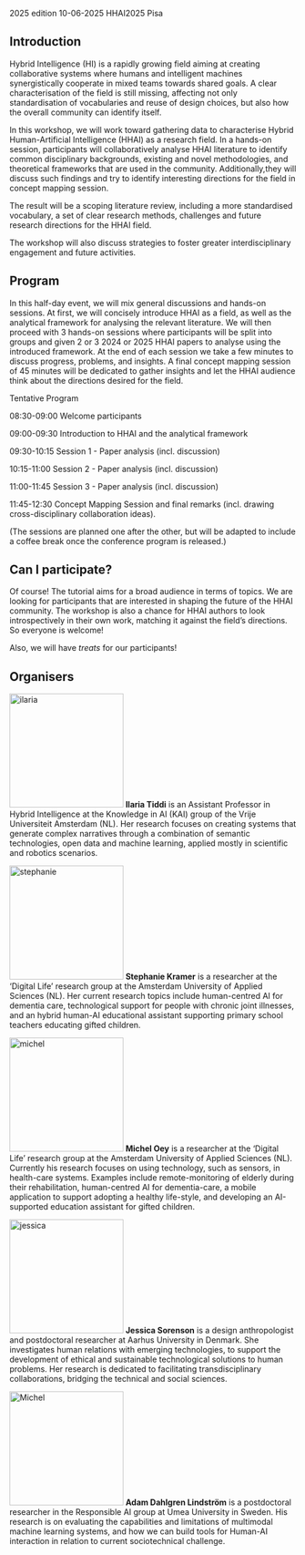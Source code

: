 2025 edition
10-06-2025 HHAI2025 Pisa

## Introduction

Hybrid Intelligence (HI) is a rapidly growing field aiming at creating collaborative systems where humans and intelligent machines synergistically cooperate in mixed teams
towards shared goals. A clear characterisation of the field is still missing, affecting not only standardisation of vocabularies and reuse of design choices, but also how the overall
community can identify itself. 

In this workshop, we will work toward gathering data to characterise Hybrid Human-Artificial Intelligence (HHAI) as a research field. In a hands-on session, participants will collaboratively analyse HHAI literature to identify common disciplinary backgrounds, existing and novel methodologies, and theoretical frameworks that are used in the community. Additionally,they will discuss such findings and try to identify interesting directions for the field in concept mapping session.

The result will be a scoping literature review, including a more standardised vocabulary, a set of clear research methods, challenges and future research directions for
the HHAI field. 

The workshop will also discuss strategies to foster greater interdisciplinary engagement and future activities.

## Program

In this half-day event, we will mix general discussions and hands-on sessions. At first, we will concisely introduce HHAI as a field, as well as the
analytical framework for analysing the relevant literature. We will then proceed with 3 hands-on sessions where participants
will be split into groups and given 2 or 3 2024 or 2025 HHAI papers to analyse using the introduced framework. At the end of each session we take a few minutes to discuss
progress, problems, and insights. A final concept mapping session of 45 minutes will be dedicated to gather insights and let the HHAI audience think about the directions desired
for the field. 

Tentative Program 

08:30-09:00 Welcome participants

09:00-09:30 Introduction to HHAI and the analytical framework

09:30-10:15 Session 1 - Paper analysis (incl. discussion)

10:15-11:00 Session 2 - Paper analysis (incl. discussion)

11:00-11:45 Session 3 - Paper analysis (incl. discussion)

11:45-12:30 Concept Mapping Session and final remarks (incl. drawing cross-disciplinary collaboration ideas).

(The sessions are planned one after the other, but will be adapted to include a coffee break once the conference program is released.)

## Can I participate?

Of course! The tutorial aims for a broad audience in terms of topics. We are looking for participants that are interested in shaping the future of the HHAI community.  The workshop is also a chance for HHAI authors to look introspectively in their own work, matching it against the field’s directions. So everyone is welcome! 

Also, we will have _treats_ for our participants!

## Organisers

<img src="" alt="ilaria" width="200"/> **Ilaria Tiddi** is an Assistant Professor in Hybrid Intelligence at the Knowledge in AI (KAI) group of the Vrije Universiteit Amsterdam (NL). Her research focuses on creating systems that generate complex narratives through a combination of semantic technologies, open data and machine learning, applied mostly in scientific and robotics scenarios.

<img src="" alt="stephanie" width="200"/> **Stephanie Kramer** is a researcher at the ‘Digital Life’ research group at the Amsterdam University of Applied Sciences (NL). Her current research topics include human-centred AI for dementia care, technological support for people with chronic joint illnesses, and an hybrid human-AI educational assistant supporting primary school teachers educating gifted children.

<img src="" alt="michel" width="200"/> **Michel Oey** is a researcher at the ‘Digital Life’ research group at the Amsterdam University of Applied Sciences (NL). Currently his research focuses on using technology, such as sensors, in health-care systems. Examples include remote-monitoring of elderly during their rehabilitation, human-centred AI for dementia-care, a mobile application to support adopting a healthy
life-style, and developing an AI-supported education assistant for gifted children.

<img src="" alt="jessica" width="200"/> **Jessica Sorenson**  is a design anthropologist and postdoctoral researcher at Aarhus University in Denmark. She investigates human relations with emerging technologies, to support the development of ethical and sustainable technological solutions to human problems.  Her research is dedicated to facilitating transdisciplinary collaborations, bridging
the technical and social sciences.

<img src="" alt="Michel" width="200"/> **Adam Dahlgren Lindström** is a postdoctoral researcher in the Responsible AI group at
Umea University in Sweden. His research is on evaluating the capabilities and limitations of multimodal machine learning systems, and how we can build tools for Human-AI interaction in relation to current sociotechnical challenge.


